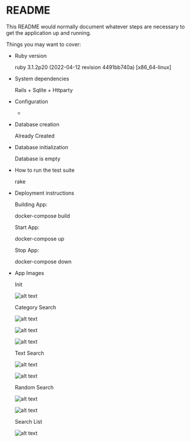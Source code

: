 # README

This README would normally document whatever steps are necessary to get the
application up and running.

Things you may want to cover:

* Ruby version

   ruby 3.1.2p20 (2022-04-12 revision 4491bb740a) [x86_64-linux]


* System dependencies

    Rails + Sqlite + Httparty

* Configuration

    -

* Database creation

    Already Created

* Database initialization

    Database is empty 

* How to run the test suite

    rake

* Deployment instructions

    Building App:

    docker-compose build

    Start App:

    docker-compose up

    Stop App:

    docker-compose down
    
* App Images

    Init
    
    ![alt text](1.png?raw=true)  
        
    Category Search
    
    ![alt text](2.png?raw=true)  
        
    ![alt text](3.png?raw=true) 

    ![alt text](4.png?raw=true)             
    
    Text Search
        
    ![alt text](5.png?raw=true)  
   
    ![alt text](6.png?raw=true)  

    Random Search
        

        
    ![alt text](7.png?raw=true)  
            
        
    ![alt text](8.png?raw=true)  
       

    Search List

   ![alt text](9.png?raw=true)  
      